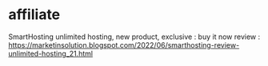 # affiliate
SmartHosting unlimited hosting, new product, exclusive : buy it now 
review : https://marketinsolution.blogspot.com/2022/06/smarthosting-review-unlimited-hosting_21.html
